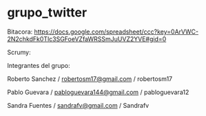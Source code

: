 grupo_twitter
=============

Bitacora: https://docs.google.com/spreadsheet/ccc?key=0ArVWC-2N2chkdFk0Tlc3SGFoeVZfaWRSSmJuUVZ2YVE#gid=0

Scrumy:

Integrantes del grupo:

Roberto Sanchez / robertosm17@gmail.com / robertosm17

Pablo Guevara / pabloguevara144@gmail.com / pabloguevara12

Sandra Fuentes / sandrafv@gmail.com / Sandrafv
